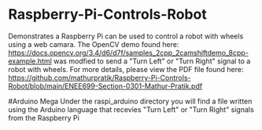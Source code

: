 # Raspberry-Pi-Controls-Robot
Demonstrates a Raspberry Pi can be used to control a robot with wheels using a web camara. 
The OpenCV demo found here: https://docs.opencv.org/3.4/d6/d7f/samples_2cpp_2camshiftdemo_8cpp-example.html was modfied to send a "Turn Left" or "Turn Right" signal to 
a robot with wheels. For more details, please view the PDF file found here: https://github.com/mathurpratik/Raspberry-Pi-Controls-Robot/blob/main/ENEE699-Section-0301-Mathur-Pratik.pdf

#Arduino Mega
Under the raspi_arduino directory you will find a file written using the Arduino language that recevies "Turn Left" or "Turn Right" signals from the Raspberry Pi
